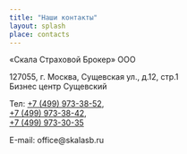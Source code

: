 ```yaml
---
title: "Наши контакты"
layout: splash
place: contacts
---
```


<!-- ![image-center](/assets/images/facade.jpg){: .align-left} -->
«Скала Страховой Брокер» ООО

127055, г. Москва, Сущевская ул., д.12, стр.1 <br> Бизнес центр Сущевский 

Тел: <a href="tel:+7-499-973-38-52">+7 (499) 973-38-52</a>,<br>
<a href="tel:+7-499-973-38-42">+7 (499) 973-38-42</a>,<br>
<a href="tel:+7-499-973-30-35">+7 (499) 973-30-35</a>
 
Е-mail: <span style="">off</span><span style="display:none">ffo</span>ice&#64;sk<!-- sk -->al<span style="">as</span>b&#46;ru


<script charset="utf-8" src="https://api-maps.yandex.ru/services/constructor/1.0/js/?um=constructor%3A963cea272b12473dee58222b814857983cc8cc446a1ba00b1f54048fa34f5312&amp;width=559&amp;height=436&amp;lang=ru_RU&amp;scroll=true" type="text/javascript"/>